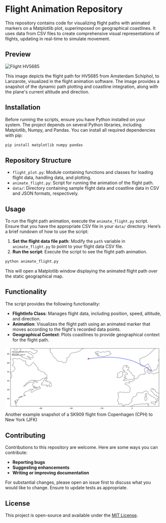 # Flight Animation Repository

This repository contains code for visualizing flight paths with animated markers on a Matplotlib plot, superimposed on geographical coastlines. It uses data from CSV files to create comprehensive visual representations of flights, updating in real-time to simulate movement.

## Preview

![Flight HV5685](resources/HV5685.gif)

This image depicts the flight path for HV5685 from Amsterdam Schiphol, to Lanzarote, visualized in the flight animation software. The image provides a snapshot of the dynamic path plotting and coastline integration, along with the plane's current altitude and direction.


## Installation

Before running the scripts, ensure you have Python installed on your system. The project depends on several Python libraries, including Matplotlib, Numpy, and Pandas. You can install all required dependencies with pip:

```bash
pip install matplotlib numpy pandas
```

## Repository Structure

- `flight_plot.py`: Module containing functions and classes for loading flight data, handling data, and plotting.
- `animate_flight.py`: Script for running the animation of the flight path.
- `data/`: Directory containing sample flight data and coastline data in CSV and JSON formats, respectively.

## Usage

To run the flight path animation, execute the `animate_flight.py` script. Ensure that you have the appropriate CSV file in your `data/` directory. Here’s a brief rundown of how to use the script:

1. **Set the flight data file path**: Modify the `path` variable in `animate_flight.py` to point to your flight data CSV file.
2. **Run the script**: Execute the script to see the flight path animation. 

```python
python animate_flight.py
```

This will open a Matplotlib window displaying the animated flight path over the static geographical map.

## Functionality

The script provides the following functionality:

- **FlightInfo Class**: Manages flight data, including position, speed, altitude, and direction.
- **Animation**: Visualizes the flight path using an animated marker that moves according to the flight's recorded data points.
- **Geographical Context**: Plots coastlines to provide geographical context for the flight path.

![Flight SK909](resources/SK909.png)
Another example snapshot of a SK909 flight from Copenhagen (CPH) to New York (JFK)


## Contributing

Contributions to this repository are welcome. Here are some ways you can contribute:

- **Reporting bugs**
- **Suggesting enhancements**
- **Writing or improving documentation**

For substantial changes, please open an issue first to discuss what you would like to change. Ensure to update tests as appropriate.

## License

This project is open-source and available under the [MIT License](LICENSE).
